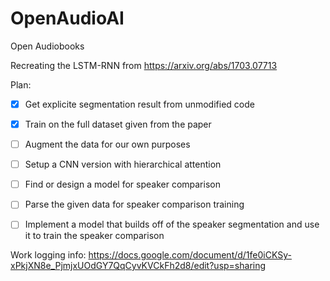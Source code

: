 # OpenAudioAI
Open Audiobooks

Recreating the LSTM-RNN from https://arxiv.org/abs/1703.07713

Plan:
- [X] Get explicite segmentation result from unmodified code
- [X] Train on the full dataset given from the paper
- [ ] Augment the data for our own purposes
- [ ] Setup a CNN version with hierarchical attention
- [ ] Find or design a model for speaker comparison
- [ ] Parse the given data for speaker comparison training
- [ ] Implement a model that builds off of the speaker segmentation and use it to train the speaker comparison


Work logging info:
https://docs.google.com/document/d/1fe0iCKSy-xPkjXN8e_PjmjxUOdGY7QqCyvKVCkFh2d8/edit?usp=sharing
